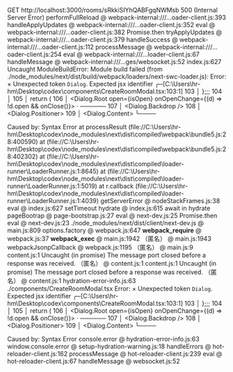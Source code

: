   GET http://localhost:3000/rooms/sRkkiSIYhQABFgqNWMsb 500 (Internal Server Error)
performFullReload @ webpack-internal:///…oader-client.js:393
handleApplyUpdates @ webpack-internal:///…oader-client.js:352
eval @ webpack-internal:///…oader-client.js:382
Promise.then
tryApplyUpdates @ webpack-internal:///…oader-client.js:379
handleSuccess @ webpack-internal:///…oader-client.js:112
processMessage @ webpack-internal:///…oader-client.js:254
eval @ webpack-internal:///…loader-client.js:67
handleMessage @ webpack-internal:///…ges/websocket.js:52
index.js:627 Uncaught ModuleBuildError: Module build failed (from ./node_modules/next/dist/build/webpack/loaders/next-swc-loader.js):
Error: 
  × Unexpected token `Dialog`. Expected jsx identifier
     ╭─[C:\Users\hr-hm\Desktop\codex\components\CreateRoomModal.tsx:103:1]
 103 │   };;;
 104 │ 
 105 │   return (
 106 │     <Dialog.Root open={isOpen} onOpenChange={(d) => !d.open && onClose()}>
     ·      ──────
 107 │       <Dialog.Backdrop />
 108 │       <Dialog.Positioner>
 109 │         <Dialog.Content>
     ╰────


Caused by:
    Syntax Error
    at processResult (file://C:\Users\hr-hm\Desktop\codex\node_modules\next\dist\compiled\webpack\bundle5.js:28:400590)
    at <unknown> (file://C:\Users\hr-hm\Desktop\codex\node_modules\next\dist\compiled\webpack\bundle5.js:28:402302)
    at <unknown> (file://C:\Users\hr-hm\Desktop\codex\node_modules\next\dist\compiled\loader-runner\LoaderRunner.js:1:8645)
    at <unknown> (file://C:\Users\hr-hm\Desktop\codex\node_modules\next\dist\compiled\loader-runner\LoaderRunner.js:1:5019)
    at r.callback (file://C:\Users\hr-hm\Desktop\codex\node_modules\next\dist\compiled\loader-runner\LoaderRunner.js:1:4039)
getServerError @ nodeStackFrames.js:38
eval @ index.js:627
setTimeout
hydrate @ index.js:615
await in hydrate
pageBootrap @ page-bootstrap.js:27
eval @ next-dev.js:25
Promise.then
eval @ next-dev.js:23
./node_modules/next/dist/client/next-dev.js @ main.js:809
options.factory @ webpack.js:647
__webpack_require__ @ webpack.js:37
__webpack_exec__ @ main.js:1942
（匿名） @ main.js:1943
webpackJsonpCallback @ webpack.js:1195
（匿名） @ main.js:9
content.js:1 Uncaught (in promise) The message port closed before a response was received.
（匿名） @ content.js:1
content.js:1 Uncaught (in promise) The message port closed before a response was received.
（匿名） @ content.js:1
hydration-error-info.js:63 ./components/CreateRoomModal.tsx
Error: 
  × Unexpected token `Dialog`. Expected jsx identifier
     ╭─[C:\Users\hr-hm\Desktop\codex\components\CreateRoomModal.tsx:103:1]
 103 │   };;;
 104 │ 
 105 │   return (
 106 │     <Dialog.Root open={isOpen} onOpenChange={(d) => !d.open && onClose()}>
     ·      ──────
 107 │       <Dialog.Backdrop />
 108 │       <Dialog.Positioner>
 109 │         <Dialog.Content>
     ╰────

Caused by:
    Syntax Error
console.error @ hydration-error-info.js:63
window.console.error @ setup-hydration-warning.js:18
handleErrors @ hot-reloader-client.js:162
processMessage @ hot-reloader-client.js:239
eval @ hot-reloader-client.js:67
handleMessage @ websocket.js:52